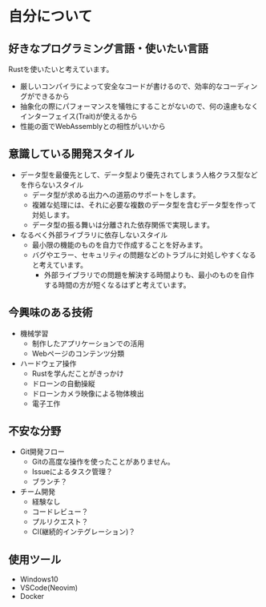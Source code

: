 # 自分について

## 好きなプログラミング言語・使いたい言語
Rustを使いたいと考えています。
- 厳しいコンパイラによって安全なコードが書けるので、効率的なコーディングができるから
- 抽象化の際にパフォーマンスを犠牲にすることがないので、何の遠慮もなくインターフェイス(Trait)が使えるから
- 性能の面でWebAssemblyとの相性がいいから

## 意識している開発スタイル
- データ型を最優先として、データ型より優先されてしまう人格クラス型などを作らないスタイル
    - データ型が求める出力への道筋のサポートをします。
    - 複雑な処理には、それに必要な複数のデータ型を含むデータ型を作って対処します。
    - データ型の振る舞いは分離された依存関係で実現します。
- なるべく外部ライブラリに依存しないスタイル
    - 最小限の機能のものを自力で作成することを好みます。
    - バグやエラー、セキュリティの問題などのトラブルに対処しやすくなると考えています。
        - 外部ライブラリでの問題を解決する時間よりも、最小のものを自作する時間の方が短くなるはずと考えています。

## 今興味のある技術
- 機械学習
    - 制作したアプリケーションでの活用
    - Webページのコンテンツ分類
- ハードウェア操作
    - Rustを学んだことがきっかけ
    - ドローンの自動操縦
    - ドローンカメラ映像による物体検出
    - 電子工作

## 不安な分野
- Git開発フロー
    - Gitの高度な操作を使ったことがありません。
    - Issueによるタスク管理？
    - ブランチ？
- チーム開発
    - 経験なし
    - コードレビュー？
    - プルリクエスト？
    - CI(継続的インテグレーション)？

## 使用ツール
- Windows10
- VSCode(Neovim)
- Docker
